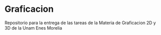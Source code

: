 # Graficacion
Repositorio para la entrega de las tareas de la Materia de Graficacion 2D y 3D de la Unam Enes Morelia
